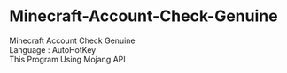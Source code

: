 # Minecraft-Account-Check-Genuine
Minecraft Account Check Genuine  
Language : AutoHotKey  
This Program Using Mojang API
